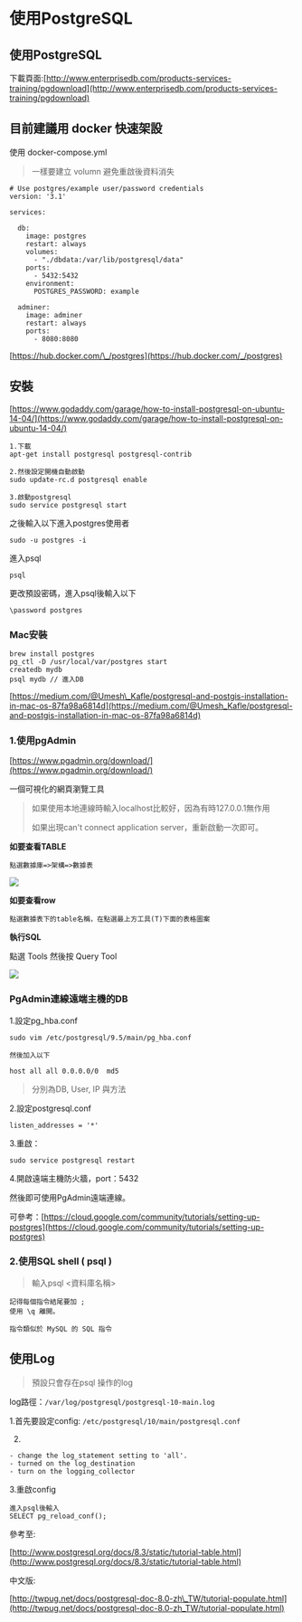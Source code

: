 # 使用PostgreSQL

## 使用PostgreSQL

下載頁面:[http://www.enterprisedb.com/products-services-training/pgdownload](http://www.enterprisedb.com/products-services-training/pgdownload)

## 目前建議用 docker 快速架設

使用 docker-compose.yml

> 一樣要建立 volumn 避免重啟後資料消失

```text
# Use postgres/example user/password credentials
version: '3.1'

services:

  db:
    image: postgres
    restart: always
    volumes:
      - "./dbdata:/var/lib/postgresql/data"
    ports:
      - 5432:5432
    environment:
      POSTGRES_PASSWORD: example

  adminer:
    image: adminer
    restart: always
    ports:
      - 8080:8080
```

[https://hub.docker.com/\_/postgres](https://hub.docker.com/_/postgres)

## 安裝

[https://www.godaddy.com/garage/how-to-install-postgresql-on-ubuntu-14-04/](https://www.godaddy.com/garage/how-to-install-postgresql-on-ubuntu-14-04/)

```text
1.下載
apt-get install postgresql postgresql-contrib

2.然後設定開機自動啟動
sudo update-rc.d postgresql enable

3.啟動postgresql
sudo service postgresql start
```

之後輸入以下進入postgres使用者

```text
sudo -u postgres -i
```

進入psql

```text
psql
```

更改預設密碼，進入psql後輸入以下

```text
\password postgres
```

### Mac安裝

```text
brew install postgres
pg_ctl -D /usr/local/var/postgres start
createdb mydb
psql mydb // 進入DB
```

[https://medium.com/@Umesh\_Kafle/postgresql-and-postgis-installation-in-mac-os-87fa98a6814d](https://medium.com/@Umesh_Kafle/postgresql-and-postgis-installation-in-mac-os-87fa98a6814d)

### 1.使用pgAdmin

[https://www.pgadmin.org/download/](https://www.pgadmin.org/download/)

一個可視化的網頁瀏覽工具

> 如果使用本地連線時輸入localhost比較好，因為有時127.0.0.1無作用
>
> 如果出現can't connect application server，重新啟動一次即可。

**如要查看TABLE**

```text
點選數據庫=>架構=>數據表
```

![](/assets/Screen%20Shot%202018-09-26%20at%202.09.48%20PM.png)

**如要查看row**

```text
點選數據表下的table名稱，在點選最上方工具(T)下面的表格圖案
```

**執行SQL**

點選 Tools 然後按 Query Tool

![](/assets/Screen%20Shot%202018-09-26%20at%202.17.31%20PM.png)

### PgAdmin連線遠端主機的DB

1.設定pg\_hba.conf

```text
sudo vim /etc/postgresql/9.5/main/pg_hba.conf

然後加入以下

host all all 0.0.0.0/0  md5
```

> 分別為DB, User, IP 與方法

2.設定postgresql.conf

```text
listen_addresses = '*'
```

3.重啟：

```text
sudo service postgresql restart
```

4.開啟遠端主機防火牆，port：5432

然後即可使用PgAdmin遠端連線。

可參考：[https://cloud.google.com/community/tutorials/setting-up-postgres](https://cloud.google.com/community/tutorials/setting-up-postgres)

### 2.使用SQL shell \( psql \)

> 輸入psql &lt;資料庫名稱&gt;

```text
記得每個指令結尾要加 ;
使用 \q 離開。
```

```text
指令類似於 MySQL 的 SQL 指令
```

## 使用Log

> 預設只會存在psql 操作的log

log路徑：`/var/log/postgresql/postgresql-10-main.log`

1.首先要設定config: `/etc/postgresql/10/main/postgresql.conf`

2.

```text
- change the log_statement setting to 'all'.
- turned on the log_destination
- turn on the logging_collector
```

3.重啟config

```text
進入psql後輸入
SELECT pg_reload_conf();
```

參考至:

[http://www.postgresql.org/docs/8.3/static/tutorial-table.html](http://www.postgresql.org/docs/8.3/static/tutorial-table.html)

中文版:

[http://twpug.net/docs/postgresql-doc-8.0-zh\_TW/tutorial-populate.html](http://twpug.net/docs/postgresql-doc-8.0-zh_TW/tutorial-populate.html)

